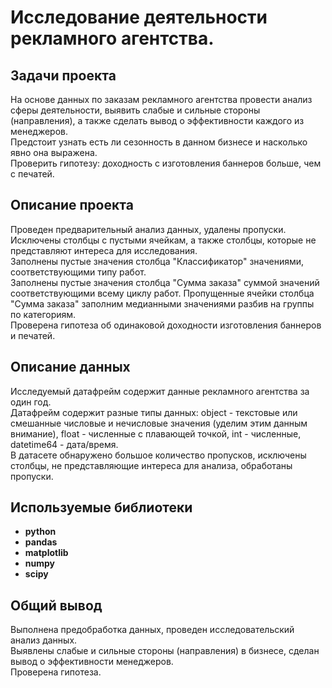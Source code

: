 # Исследование деятельности рекламного агентства.

## Задачи проекта

На основе данных по заказам рекламного агентства провести анализ сферы деятельности, выявить слабые и сильные стороны (направления), а также сделать вывод о эффективности каждого из менеджеров.  
Предстоит узнать есть ли сезонность в данном бизнесе и насколько явно она выражена.  
Проверить гипотезу: доходность с изготовления баннеров больше, чем с печатей.

## Описание проекта

Проведен предварительный анализ данных, удалены пропуски.  
Исключены столбцы с пустыми ячейкам, а также столбцы, которые не представляют интереса для исследования.  
Заполнены пустые значения столбца "Классификатор" значениями, соответствующими типу работ.  
Заполнены пустые значения столбца "Сумма заказа" суммой значений соответствующими всему циклу работ. Пропущенные ячейки столбца "Сумма заказа" заполним медианными значениями разбив на группы по категориям.   
Проверена гипотеза об одинаковой доходности изготовления баннеров и печатей.

## Описание данных

Исследуемый датафрейм содержит данные рекламного агентства за один год.     
Датафрейм содержит разные типы данных: object - текстовые или смешанные числовые и нечисловые значения (уделим этим данным внимание), float - численные с плавающей точкой, int - численные, datetime64 - дата/время.    
В датасете обнаружено большое количество пропусков, исключены столбцы, не представляющие интереса для анализа, обработаны пропуски.



## Используемые библиотеки

- **python**
- **pandas**
- **matplotlib**
- **numpy**
- **scipy**

## Общий вывод

Выполнена предобработка данных, проведен исследовательский анализ данных.   
Выявлены слабые и сильные стороны (направления) в бизнесе, сделан вывод о эффективности менеджеров.  
Проверена гипотеза.
